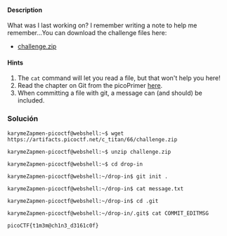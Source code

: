
#### Description

What was I last working on? I remember writing a note to help me remember...You can download the challenge files here:

- [challenge.zip](https://artifacts.picoctf.net/c_titan/66/challenge.zip)


#### Hints 
1. The `cat` command will let you read a file, but that won't help you here!
2. Read the chapter on Git from the picoPrimer [here](https://primer.picoctf.org/#_git_version_control).
3. When committing a file with git, a message can (and should) be included.

### Solución

```
karymeZapmen-picoctf@webshell:~$ wget https://artifacts.picoctf.net/c_titan/66/challenge.zip

karymeZapmen-picoctf@webshell:~$ unzip challenge.zip

karymeZapmen-picoctf@webshell:~$ cd drop-in

karymeZapmen-picoctf@webshell:~/drop-in$ git init .

karymeZapmen-picoctf@webshell:~/drop-in$ cat message.txt

karymeZapmen-picoctf@webshell:~/drop-in$ cd .git

karymeZapmen-picoctf@webshell:~/drop-in/.git$ cat COMMIT_EDITMSG

picoCTF{t1m3m@ch1n3_d3161c0f}
```

